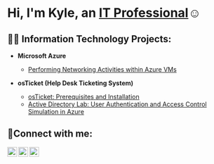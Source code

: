 <h1>Hi, I'm Kyle, an <a href="https://www.linkedin.com/in/kyle-suzuki-9119b076/">IT Professional</a>☺</h1>

<h2>👨‍💻 Information Technology Projects:</h2>

- <b>Microsoft Azure</b>
  - [Performing Networking Activities within Azure VMs](https://github.com/kylesuzuki/net-activities)

- <b>osTicket (Help Desk Ticketing System)</b>
  - [osTicket: Prerequisites and Installation](https://github.com/kylesuzuki/ostickets-prereqs)
  - [Active Directory Lab: User Authentication and Access Control Simulation in Azure](https://github.com/kylesuzuki/ad-ds-sim)

<h2>🤳Connect with me:</h2>

[<img align="left" alt="Kyle | Facebook" width="22px" src="https://cdn.jsdelivr.net/npm/simple-icons@v3/icons/facebook.svg" />][facebook]
[<img align="left" alt="Kyle | LinkedIn" width="22px" src="https://cdn.jsdelivr.net/npm/simple-icons@v3/icons/linkedin.svg" />][linkedin]
[<img align="left" alt="Kyle | Instagram" width="22px" src="https://cdn.jsdelivr.net/npm/simple-icons@v3/icons/instagram.svg" />][instagram]

[facebook]: https://facebook.com/kyle.suzuki.946/
[linkedin]: https://www.linkedin.com/in/kyle-suzuki
[instagram]: https://www.instagram.com/ks.zuki/
